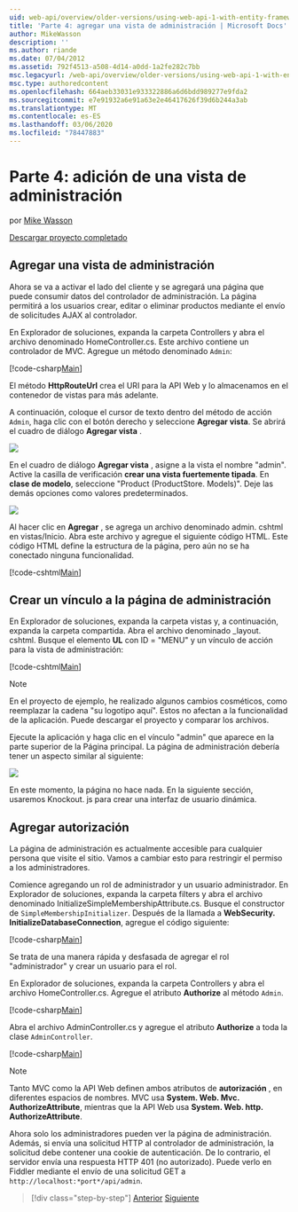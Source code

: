 ```yaml
---
uid: web-api/overview/older-versions/using-web-api-1-with-entity-framework-5/using-web-api-with-entity-framework-part-4
title: 'Parte 4: agregar una vista de administración | Microsoft Docs'
author: MikeWasson
description: ''
ms.author: riande
ms.date: 07/04/2012
ms.assetid: 792f4513-a508-4d14-a0dd-1a2fe282c7bb
msc.legacyurl: /web-api/overview/older-versions/using-web-api-1-with-entity-framework-5/using-web-api-with-entity-framework-part-4
msc.type: authoredcontent
ms.openlocfilehash: 664aeb33031e933322886a6d6bdd989277e9fda2
ms.sourcegitcommit: e7e91932a6e91a63e2e46417626f39d6b244a3ab
ms.translationtype: MT
ms.contentlocale: es-ES
ms.lasthandoff: 03/06/2020
ms.locfileid: "78447883"
---
```

# <a name="part-4-adding-an-admin-view"></a>Parte 4: adición de una vista de administración

por [Mike Wasson](https://github.com/MikeWasson)

[Descargar proyecto completado](https://code.msdn.microsoft.com/ASP-NET-Web-API-with-afa30545)

## <a name="add-an-admin-view"></a>Agregar una vista de administración

Ahora se va a activar el lado del cliente y se agregará una página que puede consumir datos del controlador de administración. La página permitirá a los usuarios crear, editar o eliminar productos mediante el envío de solicitudes AJAX al controlador.

En Explorador de soluciones, expanda la carpeta Controllers y abra el archivo denominado HomeController.cs. Este archivo contiene un controlador de MVC. Agregue un método denominado `Admin`:

[!code-csharp[Main](using-web-api-with-entity-framework-part-4/samples/sample1.cs)]

El método **HttpRouteUrl** crea el URI para la API Web y lo almacenamos en el contenedor de vistas para más adelante.

A continuación, coloque el cursor de texto dentro del método de acción `Admin`, haga clic con el botón derecho y seleccione **Agregar vista**. Se abrirá el cuadro de diálogo **Agregar vista** .

![](using-web-api-with-entity-framework-part-4/_static/image1.png)

En el cuadro de diálogo **Agregar vista** , asigne a la vista el nombre "admin". Active la casilla de verificación **crear una vista fuertemente tipada**. En **clase de modelo**, seleccione "Product (ProductStore. Models)". Deje las demás opciones como valores predeterminados.

![](using-web-api-with-entity-framework-part-4/_static/image2.png)

Al hacer clic en **Agregar** , se agrega un archivo denominado admin. cshtml en vistas/Inicio. Abra este archivo y agregue el siguiente código HTML. Este código HTML define la estructura de la página, pero aún no se ha conectado ninguna funcionalidad.

[!code-cshtml[Main](using-web-api-with-entity-framework-part-4/samples/sample2.cshtml)]

## <a name="create-a-link-to-the-admin-page"></a>Crear un vínculo a la página de administración

En Explorador de soluciones, expanda la carpeta vistas y, a continuación, expanda la carpeta compartida. Abra el archivo denominado \_layout. cshtml. Busque el elemento **UL** con ID = "MENU" y un vínculo de acción para la vista de administración:

[!code-cshtml[Main](using-web-api-with-entity-framework-part-4/samples/sample3.cshtml)]

> [!NOTE]
> En el proyecto de ejemplo, he realizado algunos cambios cosméticos, como reemplazar la cadena "su logotipo aquí". Estos no afectan a la funcionalidad de la aplicación. Puede descargar el proyecto y comparar los archivos.

Ejecute la aplicación y haga clic en el vínculo "admin" que aparece en la parte superior de la Página principal. La página de administración debería tener un aspecto similar al siguiente:

![](using-web-api-with-entity-framework-part-4/_static/image3.png)

En este momento, la página no hace nada. En la siguiente sección, usaremos Knockout. js para crear una interfaz de usuario dinámica.

## <a name="add-authorization"></a>Agregar autorización

La página de administración es actualmente accesible para cualquier persona que visite el sitio. Vamos a cambiar esto para restringir el permiso a los administradores.

Comience agregando un rol de administrador y un usuario administrador. En Explorador de soluciones, expanda la carpeta filters y abra el archivo denominado InitializeSimpleMembershipAttribute.cs. Busque el constructor de `SimpleMembershipInitializer`. Después de la llamada a **WebSecurity. InitializeDatabaseConnection**, agregue el código siguiente:

[!code-csharp[Main](using-web-api-with-entity-framework-part-4/samples/sample4.cs)]

Se trata de una manera rápida y desfasada de agregar el rol "administrador" y crear un usuario para el rol.

En Explorador de soluciones, expanda la carpeta Controllers y abra el archivo HomeController.cs. Agregue el atributo **Authorize** al método `Admin`.

[!code-csharp[Main](using-web-api-with-entity-framework-part-4/samples/sample5.cs)]

Abra el archivo AdminController.cs y agregue el atributo **Authorize** a toda la clase `AdminController`.

[!code-csharp[Main](using-web-api-with-entity-framework-part-4/samples/sample6.cs)]

> [!NOTE]
> Tanto MVC como la API Web definen ambos atributos de **autorización** , en diferentes espacios de nombres. MVC usa **System. Web. Mvc. AuthorizeAttribute**, mientras que la API Web usa **System. Web. http. AuthorizeAttribute**.

Ahora solo los administradores pueden ver la página de administración. Además, si envía una solicitud HTTP al controlador de administración, la solicitud debe contener una cookie de autenticación. De lo contrario, el servidor envía una respuesta HTTP 401 (no autorizado). Puede verlo en Fiddler mediante el envío de una solicitud GET a `http://localhost:*port*/api/admin`.

> [!div class="step-by-step"]
> [Anterior](using-web-api-with-entity-framework-part-3.md)
> [Siguiente](using-web-api-with-entity-framework-part-5.md)
